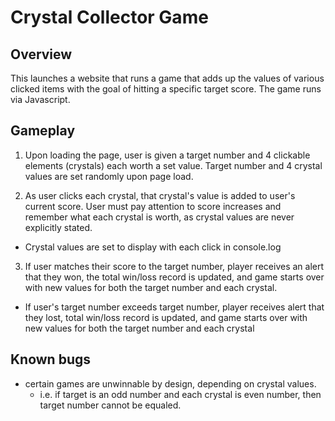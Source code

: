 # Crystal Collector Game

## Overview

This launches a website that runs a game that adds up the values of various clicked items with the goal of hitting a specific target score. The game runs via Javascript.

## Gameplay

1. Upon loading the page, user is given a target number and 4 clickable elements (crystals) each worth a set value. Target number and 4 crystal values are set randomly upon page load.

2. As user clicks each crystal, that crystal's value is added to user's current score. User must pay attention to score increases and remember what each crystal is worth, as crystal values are never explicitly stated.
  - Crystal values are set to display with each click in console.log

3. If user matches their score to the target number, player receives an alert that they won, the total win/loss record is updated, and game starts over with new values for both the target number and each crystal.
  - If user's target number exceeds target number, player receives alert that they lost, total win/loss record is updated, and game starts over with new values for both the target number and each crystal


## Known bugs

- certain games are unwinnable by design, depending on crystal values. 
  - i.e. if target is an odd number and each crystal is even number, then target number cannot be equaled.
